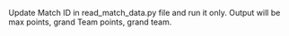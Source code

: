 Update Match ID in read_match_data.py file and run it only. Output will be max points, grand Team points, grand team.

